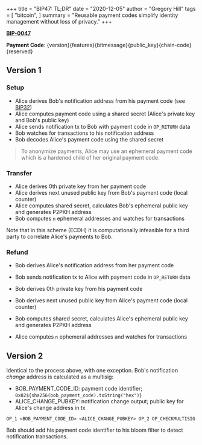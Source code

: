+++
title = "BIP47: TL;DR"
date = "2020-12-05"
author = "Gregory Hill"
tags = [
    "bitcoin",
]
summary = "Reusable payment codes simplify identity management without loss of privacy."
+++

**[BIP-0047](https://github.com/bitcoin/bips/blob/master/bip-0047.mediawiki)**

**Payment Code**: {version}{features}{bitmessage}{public_key}{chain-code}{reserved}

## Version 1

### Setup

- Alice derives Bob's notification address from his payment code (see [BIP32](https://github.com/bitcoin/bips/blob/master/bip-0032.mediawiki))
- Alice computes payment code using a shared secret (Alice's private key and Bob's public key)
- Alice sends notification tx to Bob with payment code in `OP_RETURN` data
- Bob watches for transactions to his notification address
- Bob decodes Alice's payment code using the shared secret

> To anonymize payments, Alice may use an ephemeral payment code which is a hardened child of her original payment code.

### Transfer

- Alice derives 0th private key from her payment code
- Alice derives next unused public key from Bob's payment code (local counter)
- Alice computes shared secret, calculates Bob's ephemeral public key and generates P2PKH address
- Bob computes `n` ephemeral addresses and watches for transactions

Note that in this scheme (ECDH) it is computationally infeasible for a third party to correlate Alice's payments to Bob.

### Refund

- Bob derives Alice's notification address from her payment code
- Bob sends notification tx to Alice with payment code in `OP_RETURN` data

- Bob derives 0th private key from his payment code
- Bob derives next unused public key from Alice's payment code (local counter)
- Bob computes shared secret, calculates Alice's ephemeral public key and generates P2PKH address
- Alice computes `n` ephemeral addresses and watches for transactions

## Version 2

Identical to the process above, with one exception. Bob's notification _change_ address is calculated as a multisig:

- BOB_PAYMENT_CODE_ID: payment code identifier; `0x02${sha256(bob_payment_code).toString("hex")}`
- ALICE_CHANGE_PUBKEY: notification change output; public key for Alice's change address in tx

```
OP_1 <BOB_PAYMENT_CODE_ID> <ALICE_CHANGE_PUBKEY> OP_2 OP_CHECKMULTISIG
```

Bob should add his payment code identifier to his bloom filter to detect notification transactions.
